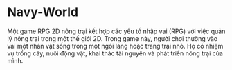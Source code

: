 # Navy-World
Một game RPG 2D nông trại kết hợp các yếu tố nhập vai (RPG) với việc quản lý nông trại trong một thế giới 2D. Trong game này, người chơi thường vào vai một nhân vật sống trong một ngôi làng hoặc trang trại nhỏ. Họ có nhiệm vụ trồng cây, nuôi động vật, khai thác tài nguyên và phát triển nông trại của mình.
